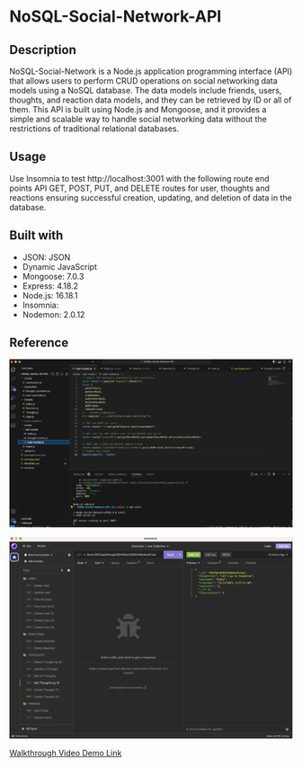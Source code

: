 # NoSQL-Social-Network-API

## Description
NoSQL-Social-Network is a Node.js application programming interface (API) that allows users to perform CRUD operations on social networking data models using a NoSQL database. The data models include friends, users, thoughts, and reaction data models, and they can be retrieved by ID or all of them. This API is built using Node.js and Mongoose, and it provides a simple and scalable way to handle social networking data without the restrictions of traditional relational databases.

## Usage
 Use Insomnia to test http://localhost:3001 with the following route end points API GET, POST, PUT, and DELETE routes for user, thoughts and reactions ensuring successful creation, updating, and deletion of data in the database.

## Built with

- JSON: JSON
- Dynamic JavaScript
- Mongoose: 7.0.3
- Express: 4.18.2
- Node.js: 16.18.1
- Insomnia: 
- Nodemon: 2.0.12

## Reference

![Screenshot of Deployed Website](/Public/Images/VsCODE.png)

![Screenshot of Deployed Website](/Public/Images/ThoughtbyID.png)

[Walkthrough Video Demo Link](https://drive.google.com/file/d/1_SAiLON04dvz9oCYdHCyVOWhcwSva4Ww/view)
